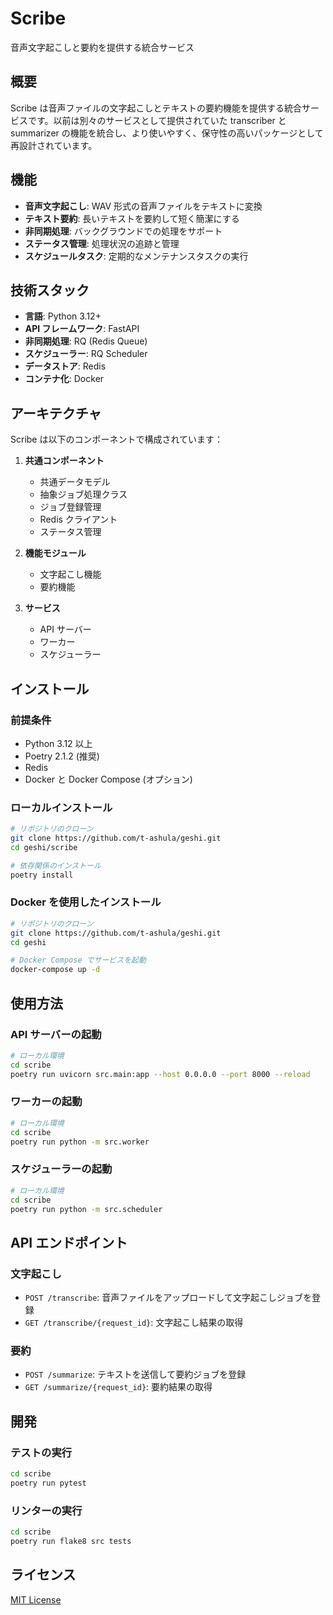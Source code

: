 # Scribe

音声文字起こしと要約を提供する統合サービス

## 概要

Scribe は音声ファイルの文字起こしとテキストの要約機能を提供する統合サービスです。以前は別々のサービスとして提供されていた transcriber と summarizer の機能を統合し、より使いやすく、保守性の高いパッケージとして再設計されています。

## 機能

- **音声文字起こし**: WAV 形式の音声ファイルをテキストに変換
- **テキスト要約**: 長いテキストを要約して短く簡潔にする
- **非同期処理**: バックグラウンドでの処理をサポート
- **ステータス管理**: 処理状況の追跡と管理
- **スケジュールタスク**: 定期的なメンテナンスタスクの実行

## 技術スタック

- **言語**: Python 3.12+
- **API フレームワーク**: FastAPI
- **非同期処理**: RQ (Redis Queue)
- **スケジューラー**: RQ Scheduler
- **データストア**: Redis
- **コンテナ化**: Docker

## アーキテクチャ

Scribe は以下のコンポーネントで構成されています：

1. **共通コンポーネント**
   - 共通データモデル
   - 抽象ジョブ処理クラス
   - ジョブ登録管理
   - Redis クライアント
   - ステータス管理

2. **機能モジュール**
   - 文字起こし機能
   - 要約機能

3. **サービス**
   - API サーバー
   - ワーカー
   - スケジューラー

## インストール

### 前提条件

- Python 3.12 以上
- Poetry 2.1.2 (推奨)
- Redis
- Docker と Docker Compose (オプション)

### ローカルインストール

```bash
# リポジトリのクローン
git clone https://github.com/t-ashula/geshi.git
cd geshi/scribe

# 依存関係のインストール
poetry install
```

### Docker を使用したインストール

```bash
# リポジトリのクローン
git clone https://github.com/t-ashula/geshi.git
cd geshi

# Docker Compose でサービスを起動
docker-compose up -d
```

## 使用方法

### API サーバーの起動

```bash
# ローカル環境
cd scribe
poetry run uvicorn src.main:app --host 0.0.0.0 --port 8000 --reload
```

### ワーカーの起動

```bash
# ローカル環境
cd scribe
poetry run python -m src.worker
```

### スケジューラーの起動

```bash
# ローカル環境
cd scribe
poetry run python -m src.scheduler
```

## API エンドポイント

### 文字起こし

- `POST /transcribe`: 音声ファイルをアップロードして文字起こしジョブを登録
- `GET /transcribe/{request_id}`: 文字起こし結果の取得

### 要約

- `POST /summarize`: テキストを送信して要約ジョブを登録
- `GET /summarize/{request_id}`: 要約結果の取得

## 開発

### テストの実行

```bash
cd scribe
poetry run pytest
```

### リンターの実行

```bash
cd scribe
poetry run flake8 src tests
```

## ライセンス

[MIT License](../LICENSE)
